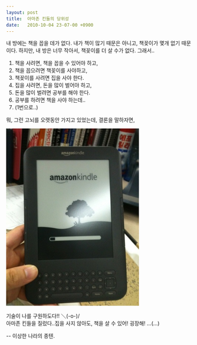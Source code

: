 ```yaml
---
layout: post
title:  아마존 킨들의 당위성
date:   2010-10-04 23-07-00 +0900
---
```

내 방에는 책을 꼽을 데가 없다. 내가 책이 많기 때문은 아니고, 책꽂이가 몇개 없기 때문이다. 하지만, 내 방은 너무 작아서, 책꽂이를 더 살 수가 없다. 그래서..

1. 책을 사려면, 책을 꼽을 수 있어야 하고,
1. 책을 꼽으려면 책꽂이를 사야하고,
1. 책꽂이를 사려면 집을 사야 한다.
1. 집을 사려면, 돈을 많이 벌어야 하고,
1. 돈을 많이 벌려면 공부를 해야 한다.
1. 공부를 하려면 책을 사야 하는데..
1. (1번으로..)

뭐, 그런 고뇌를 오랫동안 가지고 있었는데, 결론을 말하자면,

![](/images/m9cvs7ModX1qajt8r.jpg)

기술이 나를 구원하도다!! ＼(-o-)/<br />
아마존 킨들을 질렀다..집을 사지 않아도, 책을 살 수 있어! 굉장해! ...(...)

-- 이상한 나라의 종텐.
